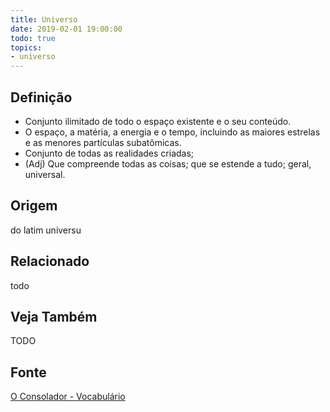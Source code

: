 ```yaml
---
title: Universo
date: 2019-02-01 19:00:00
todo: true
topics:
- universo
---
```


## Definição
* Conjunto ilimitado de todo o espaço existente e o seu conteúdo. 
* O espaço, a matéria, a energia e o tempo, incluindo as maiores estrelas e as menores partículas subatômicas.
* Conjunto de todas as realidades criadas;
* (Adj) Que compreende todas as coisas; que se estende a tudo; geral, universal.

## Origem
do latim universu

## Relacionado
todo

## Veja Também
TODO

## Fonte
[O Consolador - Vocabulário](http://www.oconsolador.com.br/linkfixo/vocabulario/principal.html)

